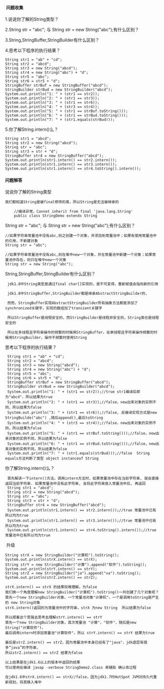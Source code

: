 ####  问题收集

1.说说你了解的String类型？

2.String str = "abc"; 与 String str = new String("abc");有什么区别？
    
3.String,StringBuffer,StringBuilder有什么区别？
    
4.思考以下程序的执行结果？

    String str1 = "ab" + "cd";
    String str2 = "abcd";
    String str3 = new String("abcd");
    String str4 = new String("abc") + "d";
    String str5 = "abc";
    String str6 = str5 + "d";
    StringBuffer strBuf = new StringBuffer("abcd");
    StringBuilder strBud = new StringBuilder("abcd");
    System.out.println("1: " + (str1 == str2));
    System.out.println("2: " + (str1 == str3));
    System.out.println("3: " + (str1 == str6));
    System.out.println("4: " + (str3 == str4));
    System.out.println("5: " + (str1 == strBuf.toString()));
    System.out.println("6: " + (str1 == strBud.toString()));
    System.out.println("7: " + (str1.equals(strBud)));
    
5.你了解String.intern()么？    
    
    String str1 = "abcd";
    String str2 = new String("abcd");
    String str = "abc";
    String str3 = str + "d";
    StringBuffer str4 = new StringBuffer("abcd");
    System.out.println(str1.intern() == str2.intern());
    System.out.println(str1.intern() == str3.intern());
    System.out.println(str1.intern() == str4.toString().intern());
    

#### 问题解答

说说你了解的String类型

    我们都知道String是被final修饰的类，所以String是无法被继承的

        //编译异常，Cannot inherit from final 'java.lang.String'
        public class StringDemo extends String
    

String str = "abc"; 与 String str = new String("abc");有什么区别？
    
    //如果字符串常量池中没有abc,则之创建一个对象，并添加到常量池中；如果有使用常量池中的引用，不新建对象
    String str = "abc";
    
    //如果字符串常量池中没有abc,则在堆中new一个对象，并在常量池中新建一个对象；如果常量池中存在，则只在堆中new一个对象
    String str = new String("abc");
  
    
String,StringBuffer,StringBuilder有什么区别？

     jdk1.8中String类型是通过final char[]实现的，是不可变得，重新赋值会指向新的引用
     
     jdk1.8中StringBuffer,StringBuilder都是继承AbstractStringBuilder的，
     
     然而，StringBuffer实现AbstractStringBuilder所有抽象方法都是添加了synchronized关键字，实现的数组加了transient关键字
     
     所以StringBuffer是线程安全的，而StringBuilder是线程非安全的，String类也是线程安全的
     
     所以在多线程且字符串操作的频繁的时候用StringBuffer，在单线程且字符串操作频繁的时候用StringBuilder，操作不频繁时使用String
     
     
思考以下程序的执行结果？
    
     String str1 = "ab" + "cd";
     String str2 = "abcd";
     String str3 = new String("abcd");
     String str4 = new String("abc") + "d";
     String str5 = "abc";
     String str6 = str5 + "d";
     StringBuffer strBuf = new StringBuffer("abcd");
     StringBuilder strBud = new StringBuilder("abcd");
     System.out.println("1: " + (str1 == str2));//true str1编译后即为"abcd"，所以结果为true
     System.out.println("2: " + (str1 == str3));//false，new出来对象的实例不同，所以结果为false
     System.out.println("3: " + (str1 == str6));//false, 反编译实现方式是new StringBuilde("abc") ,随后append(),最后toString
     System.out.println("4: " + (str3 == str4));//false，new出来对象的实例不同，所以结果为false
     System.out.println("5: " + (str1 == strBuf.toString()));//false，new出来对象的实例不同，所以结果为false
     System.out.println("6: " + (str1 == strBud.toString()));//false，new出来对象的实例不同，所以结果为false
     System.out.println("7: " + (str1.equals(strBud)));//false  String equals方法判断了类型 object instanceof String
     
     
 你了解String.intern()么？    
     
     首先解读一下intern()方法，调用intern方法时，如果常量池中存在当前字符串, 就会直接返回当前字符串. 如果常量池中没有此字符串, 会将此字符串放入常量池中后, 再返回
     String str1 = "abcd";
     String str2 = new String("abcd");
     String str = "abc";
     String str3 = str + "d";
     StringBuffer str4 = new StringBuffer("abcd");
     System.out.println(str1.intern() == str2.intern());//true 常量池中已有所以均为true
     System.out.println(str1.intern() == str3.intern());//true 常量池中已有所以均为true
     System.out.println(str1.intern() == str4.toString().intern());//true 常量池中已有所以均为true
     
  升级
 
    String strX = new StringBuilder("计算机").toString();
    System.out.println(strX.intern() == strX);
    String strY = new StringBuilder("计算").append("软件").toString();
    System.out.println(strY.intern() == strY);
    String strZ = new StringBuilder("ja").append("va").toString();
    System.out.println(strZ.intern() == strZ);
    
    strX.intern() == strX 的结果较难理解，为false
    我们换一个角度理解new StringBuilder("计算机").toString()一共创建了几个对象呢？
    首先一个new StringBuilder对象，一个常量池对象"计算机"，一个是调用toString是产生的 new String对象
    strX.intern()返回的为常量池中的字符串，strX 为new String  所以结果为false
    
    所以顺着这个思路去思考去理解strY.intern() == strY
    首先一个new StringBuilder对象，其次常量池 "计算"，"软件"，随后是new String("计算软件")，
    最后调用intern时添加常量池"计算软件"，所以 strY.intern() == strY 结果为true
    
    最后是strZ.intern() == strZ，因为常量池中本身已经有了"java"，jdk底层有很多“java”的字符串，
    所以strZ.intern() == strZ 结果为false
    
    以上结果是在jdk1.6以上的版本中返回的结果
    可以使用反编译 javap -verbose StringDemo2.class 来辅助 确认改过程
    
    在jdk1.6中strX.intern() == strX//false，因为jdk1.7时HotSpot JVM对持久代重新规划，将其移入堆中